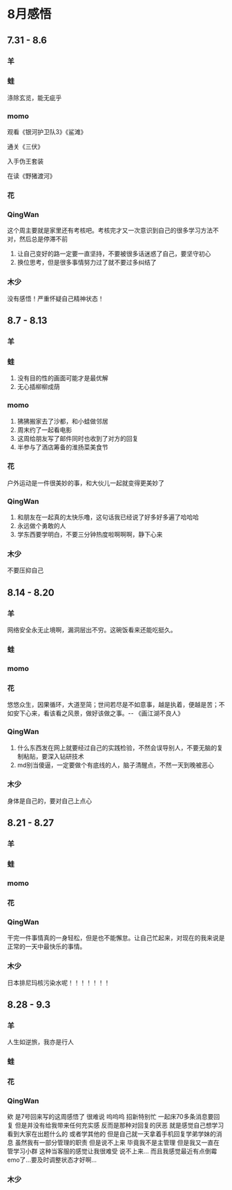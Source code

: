 # 8月感悟
## 7.31 - 8.6
### 羊

### 蛙
涤除玄览，能无疵乎

### momo
观看《银河护卫队3》《鲨滩》

通关《三伏》

入手伪王套装

在读《野猪渡河》

### 花

### QingWan
这个周主要就是家里还有考核吧。考核完才又一次意识到自己的很多学习方法不对，然后总是停滞不前
1. 让自己变好的路一定要一直坚持，不要被很多话迷惑了自己，要坚守初心
2. 换位思考，但是很多事情努力过了就不要过多纠结了

### 木少
没有感悟！严重怀疑自己精神状态！

## 8.7 - 8.13
### 羊


### 蛙
1. 没有目的性的画面可能才是最优解
2. 无心插柳柳成荫

### momo
1. 狒狒搬家去了沙都，和小蛙做邻居
2. 周末约了一起看电影
3. 这周给朋友写了邮件同时也收到了对方的回复
4. 半参与了酒店筹备的淮扬菜美食节

### 花
户外运动是一件很美妙的事，和大伙儿一起就变得更美妙了

### QingWan
1. 和朋友在一起真的太快乐噜，这句话我已经说了好多好多遍了哈哈哈
2. 永远做个勇敢的人
3. 学东西要学明白，不要三分钟热度啦啊啊啊，静下心来

### 木少
不要压抑自己

## 8.14 - 8.20
### 羊
网络安全永无止境啊，漏洞层出不穷。这碗饭看来还能吃挺久。

### 蛙


### momo

### 花
悠悠众生，因果循环，大道至简；世间若尽是不如意事，越是执着，便越是苦；不如安下心来，看该看之风景，做好该做之事。-- 《画江湖不良人》

### QingWan
1. 什么东西发在网上就要经过自己的实践检验，不然会误导别人，不要无脑的复制粘贴，要深入钻研技术
2. md别当傻逼，一定要做个有底线的人，脑子清醒点，不然一天到晚被恶心

### 木少
身体是自己的，要对自己上点心

## 8.21 - 8.27
### 羊

### 蛙

### momo

### 花


### QingWan
干完一件事情真的一身轻松，但是也不能懈怠。让自己忙起来，对现在的我来说是正常的一天中最快乐的事情。

### 木少
日本排尼玛核污染水呢！！！！！！！

## 8.28 - 9.3
### 羊
人生如逆旅，我亦是行人

### 蛙

### 花

### QingWan
欸 是7号回来写的这周感悟了 很难说 呜呜呜 招新特别忙 一起床70多条消息要回复 但是并没有给我带来任何充实感 反而是那种对回复的厌恶 就是感觉自己想学习 看到大家在出题什么的 或者学其他的 但是自己就一天拿着手机回复学弟学妹的消息 虽然我有一部分管理的职责 但是说不上来 毕竟我不是主管理 但是我又一直在管学习小群 这种当客服的感觉让我很难受 说不上来... 而且我感觉最近有点倒霉 emo了...要及时调整状态才好啊...

### 木少

